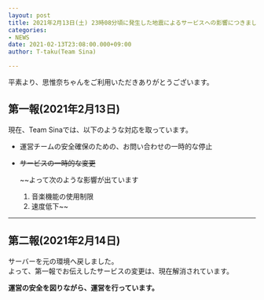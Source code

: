 ```yaml
---
layout: post
title: 2021年2月13日(土) 23時08分頃に発生した地震によるサービスへの影響につきまして
categories:
- NEWS
date: 2021-02-13T23:08:00.000+09:00
author: T-taku(Team Sina)

---
```

平素より、思惟奈ちゃんをご利用いただきありがとうございます。

## 第一報(2021年2月13日)

現在、Team Sinaでは、以下のような対応を取っています。

* 運営チームの安全確保のための、お問い合わせの一時的な停止
* ~~サービスの一時的な変更~~

  ~~よって次のような影響が出ています
  1. 音楽機能の使用制限
  2. 速度低下~~

***

## 第二報(2021年2月14日)

サーバーを元の環境へ戻しました。  
よって、第一報でお伝えしたサービスの変更は、現在解消されています。

**運営の安全を図りながら、運営を行っています。**